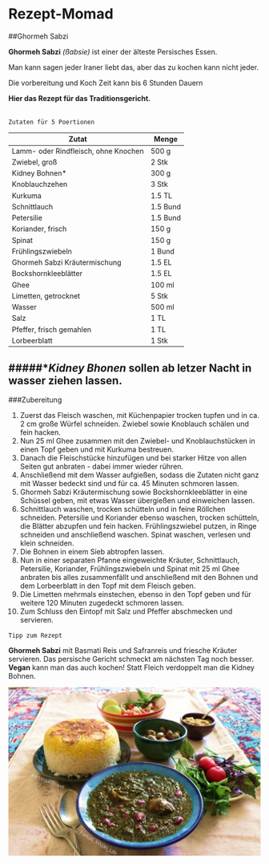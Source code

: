 # Rezept-Momad
##Ghormeh Sabzi

__Ghormeh Sabzi__ _(ßabsie)_ ist einer der älteste Persisches Essen.

Man kann sagen jeder Iraner liebt das, aber das zu kochen kann nicht jeder.

Die vorbereitung und Koch Zeit kann bis 6 Stunden Dauern

__Hier das Rezept für das Traditionsgericht.__

```

Zutaten für 5 Poertionen
```

|  Zutat  | Menge |
|---------|-------|
|Lamm- oder Rindfleisch, ohne Knochen|500 g|
|Zwiebel, groß|2 Stk|
|Kidney Bohnen*|300 g|
|Knoblauchzehen|3 Stk|
|Kurkuma|1.5	TL|
|Schnittlauch|1.5	Bund|
|Petersilie|1.5	Bund|
|Koriander, frisch|150	g|
|Spinat|150	g|
|Frühlingszwiebeln|1	Bund|
|Ghormeh Sabzi Kräutermischung|1.5	EL|
|Bockshornkleeblätter|1.5	EL|
|Ghee|100	ml|
|Limetten, getrocknet|5	Stk|
|Wasser|500	ml|
|Salz|1	TL|
|Pfeffer, frisch gemahlen|1	TL|
|Lorbeerblatt|1 Stk|
#####**Kidney Bhonen* sollen ab letzer Nacht in wasser ziehen lassen.
---
###Zubereitung
1. Zuerst das Fleisch waschen, mit Küchenpapier trocken tupfen und in ca. 2 cm große Würfel schneiden. Zwiebel sowie Knoblauch schälen und fein hacken.
2. Nun 25 ml Ghee zusammen mit den Zwiebel- und Knoblauchstücken in einen Topf geben und mit Kurkuma bestreuen.
3. Danach die Fleischstücke hinzufügen und bei starker Hitze von allen Seiten gut anbraten - dabei immer wieder rühren.
4. Anschließend mit dem Wasser aufgießen, sodass die Zutaten nicht ganz mit Wasser bedeckt sind und für ca. 45 Minuten schmoren lassen.
5. Ghormeh Sabzi Kräutermischung sowie Bockshornkleeblätter in eine Schüssel geben, mit etwas Wasser übergießen und einweichen lassen.
6. Schnittlauch waschen, trocken schütteln und in feine Röllchen schneiden. Petersilie und Koriander ebenso waschen, trocken schütteln, die Blätter abzupfen und fein hacken. Frühlingszwiebel putzen, in Ringe schneiden und anschließend waschen. Spinat waschen, verlesen und klein schneiden.
7. Die Bohnen in einem Sieb abtropfen lassen.
8. Nun in einer separaten Pfanne eingeweichte Kräuter, Schnittlauch, Petersilie, Koriander, Frühlingszwiebeln und Spinat mit 25 ml Ghee anbraten bis alles zusammenfällt und anschließend mit den Bohnen und dem Lorbeerblatt in den Topf mit dem Fleisch geben.
9. Die Limetten mehrmals einstechen, ebenso in den Topf geben und für weitere 120 Minuten zugedeckt schmoren lassen.
10. Zum Schluss den Eintopf mit Salz und Pfeffer abschmecken und servieren.

```
Tipp zum Rezept
```
__Ghormeh Sabzi__ mit Basmati Reis und Safranreis und friesche Kräuter servieren. Das persische Gericht schmeckt am nächsten Tag noch besser.
__Vegan__ kann man das auch kochen! Statt Fleich verdoppelt man die Kidney Bohnen.

![vegan-ghormeh-sabzi-5-1024x682.jpg](/assets/vegan-ghormeh-sabzi-5-1024x682.jpg.webp)
